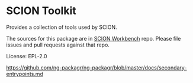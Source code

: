 SCION Toolkit
=============

Provides a collection of tools used by SCION. 

The sources for this package are in [SCION Workbench](https://github.com/SchweizerischeBundesbahnen/scion-workbench) repo. Please file issues and pull requests against that repo.

License: EPL-2.0


https://github.com/ng-packagr/ng-packagr/blob/master/docs/secondary-entrypoints.md
